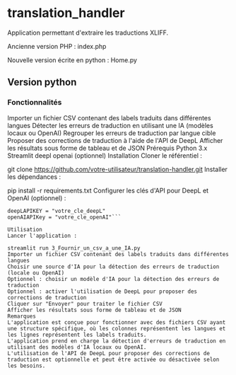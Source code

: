 # translation_handler

Application permettant d'extraire les traductions XLIFF.

Ancienne version PHP : index.php

Nouvelle version écrite en python : Home.py

## Version python 

### Fonctionnalités
Importer un fichier CSV contenant des labels traduits dans différentes langues
Détecter les erreurs de traduction en utilisant une IA (modèles locaux ou OpenAI)
Regrouper les erreurs de traduction par langue cible
Proposer des corrections de traduction à l'aide de l'API de DeepL
Afficher les résultats sous forme de tableau et de JSON
Prérequis
Python 3.x
Streamlit
deepl
openai (optionnel)
Installation
Cloner le référentiel :

git clone https://github.com/votre-utilisateur/translation-handler.git
Installer les dépendances :

pip install -r requirements.txt
Configurer les clés d'API pour DeepL et OpenAI (optionnel) :

```# Dans 3_Fournir_un_csv_a_une_IA.py
deepLAPIKEY = "votre_cle_deepL"
openAIAPIKey = "votre_cle_openAI"```

Utilisation
Lancer l'application :

streamlit run 3_Fournir_un_csv_a_une_IA.py
Importer un fichier CSV contenant des labels traduits dans différentes langues
Choisir une source d'IA pour la détection des erreurs de traduction (locale ou OpenAI)
Optionnel : choisir un modèle d'IA pour la détection des erreurs de traduction
Optionnel : activer l'utilisation de DeepL pour proposer des corrections de traduction
Cliquer sur "Envoyer" pour traiter le fichier CSV
Afficher les résultats sous forme de tableau et de JSON
Remarques
L'application est conçue pour fonctionner avec des fichiers CSV ayant une structure spécifique, où les colonnes représentent les langues et les lignes représentent les labels traduits.
L'application prend en charge la détection d'erreurs de traduction en utilisant des modèles d'IA locaux ou OpenAI.
L'utilisation de l'API de DeepL pour proposer des corrections de traduction est optionnelle et peut être activée ou désactivée selon les besoins.